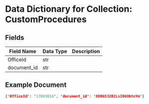 # Data Dictionary for Collection: CustomProcedures
## Fields
| Field Name | Data Type | Description |
|------------|-----------|-------------|
| OfficeId | str | |
| document_id | str | |

## Example Document
```json
{'OfficeId': '17003016', 'document_id': '0DRGS32R2LsIO6OhtnYm'}
```
